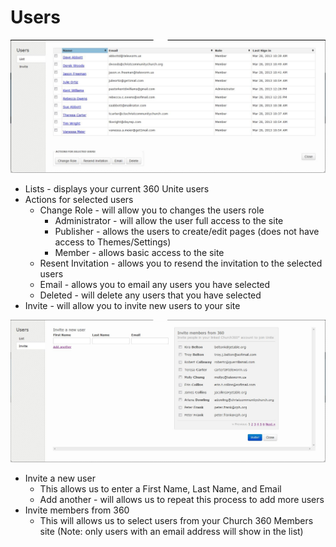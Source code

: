 # Users

![Alt Text](images/userslistpage.JPG "")

* Lists - displays your current 360 Unite users
* Actions for selected users
     * Change Role - will allow you to changes the users role
          * Administrator - will allow the user full access to the site
          * Publisher - allows the users to create/edit pages (does not have access to Themes/Settings)
          * Member - allows basic access to the site
     * Resent Invitation - allows you to resend the invitation to the selected users
     * Email - allows you to email any users you have selected
     * Deleted - will delete any users that you have selected
* Invite - will allow you to invite new users to your site

![Alt Text](images/usersinvitepage.JPG "")

* Invite a new user
     * This allows us to enter a First Name, Last Name, and Email
     * Add another - will allows us to repeat this process to add more users
* Invite members from 360
     * This will allows us to select users from your Church 360 Members site (Note: only users with an email address will show in the list)    

